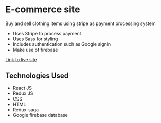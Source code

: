 # E-commerce site 
Buy and sell clothing items using stripe as payment processing system

* Uses Stripe to process payment
* Uses Sass for styling
* Includes authentication such as Google signin
* Make use of firebase

[Link to live site](https://rocky-lake-57677.herokuapp.com)

## Technologies Used

* React JS
* Redux JS
* CSS
* HTML 
* Redux-saga
* Google firebase database